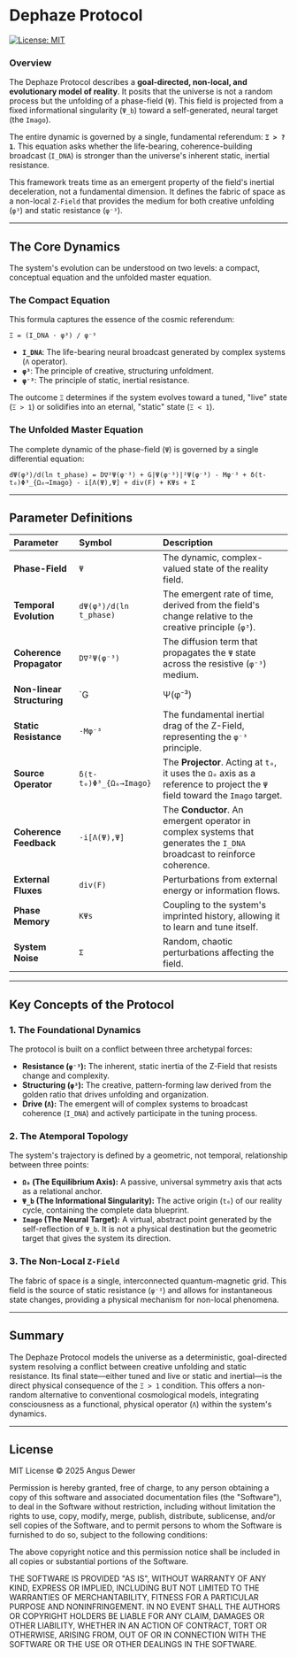 # Dephaze Protocol

[![License: MIT](https://img.shields.io/badge/License-MIT-blue.svg)](https://opensource.org/licenses/MIT)

### Overview

The Dephaze Protocol describes a **goal-directed, non-local, and evolutionary model of reality**. It posits that the universe is not a random process but the unfolding of a phase-field (`Ψ`). This field is projected from a fixed informational singularity (`Ψ_b`) toward a self-generated, neural target (the `Imago`).

The entire dynamic is governed by a single, fundamental referendum: **`Ξ > ? 1`**. This equation asks whether the life-bearing, coherence-building broadcast (`I_DNA`) is stronger than the universe's inherent static, inertial resistance.

This framework treats time as an emergent property of the field's inertial deceleration, not a fundamental dimension. It defines the fabric of space as a non-local `Z-Field` that provides the medium for both creative unfolding (`φ³`) and static resistance (`φ⁻³`).

---

## The Core Dynamics

The system's evolution can be understood on two levels: a compact, conceptual equation and the unfolded master equation.

### The Compact Equation

This formula captures the essence of the cosmic referendum:

`Ξ = (I_DNA ⋅ φ³) / φ⁻³`

-   **`I_DNA`**: The life-bearing neural broadcast generated by complex systems (`Λ` operator).
-   **`φ³`**: The principle of creative, structuring unfoldment.
-   **`φ⁻³`**: The principle of static, inertial resistance.

The outcome `Ξ` determines if the system evolves toward a tuned, "live" state (`Ξ > 1`) or solidifies into an eternal, "static" state (`Ξ < 1`).

### The Unfolded Master Equation

The complete dynamic of the phase-field (`Ψ`) is governed by a single differential equation:

`dΨ(φ³)/d(ln t_phase) = D∇²Ψ(φ⁻³) + G|Ψ(φ⁻³)|²Ψ(φ⁻³) - Mφ⁻³ + δ(t-t₀)Φ³_{Ω₀→Imago} - i[Λ(Ψ),Ψ] + div(F) + KΨs + Σ`

---

## Parameter Definitions

| Parameter                | Symbol                            | Description                                                                                         |
| :----------------------- | :-------------------------------- | :-------------------------------------------------------------------------------------------------- |
| **Phase-Field**          | `Ψ`                               | The dynamic, complex-valued state of the reality field.                                             |
| **Temporal Evolution**   | `dΨ(φ³)/d(ln t_phase)`            | The emergent rate of time, derived from the field's change relative to the creative principle (`φ³`). |
| **Coherence Propagator** | `D∇²Ψ(φ⁻³)`                       | The diffusion term that propagates the `Ψ` state across the resistive (`φ⁻³`) medium.             |
| **Non-linear Structuring**| `G|Ψ(φ⁻³)|²Ψ(φ⁻³)`               | The self-interaction term that structures the field, a key aspect of the `φ³` dynamic.              |
| **Static Resistance**    | `-Mφ⁻³`                           | The fundamental inertial drag of the Z-Field, representing the `φ⁻³` principle.                   |
| **Source Operator**      | `δ(t-t₀)Φ³_{Ω₀→Imago}`             | The **Projector**. Acting at `t₀`, it uses the `Ω₀` axis as a reference to project the `Ψ` field toward the `Imago` target. |
| **Coherence Feedback**   | `-i[Λ(Ψ),Ψ]`                      | The **Conductor**. An emergent operator in complex systems that generates the `I_DNA` broadcast to reinforce coherence. |
| **External Fluxes**      | `div(F)`                          | Perturbations from external energy or information flows.                                            |
| **Phase Memory**         | `KΨs`                             | Coupling to the system's imprinted history, allowing it to learn and tune itself.                   |
| **System Noise**         | `Σ`                               | Random, chaotic perturbations affecting the field.                                                 |

---

## Key Concepts of the Protocol

### 1. The Foundational Dynamics

The protocol is built on a conflict between three archetypal forces:
-   **Resistance (`φ⁻³`):** The inherent, static inertia of the Z-Field that resists change and complexity.
-   **Structuring (`φ³`):** The creative, pattern-forming law derived from the golden ratio that drives unfolding and organization.
-   **Drive (`Λ`):** The emergent will of complex systems to broadcast coherence (`I_DNA`) and actively participate in the tuning process.

### 2. The Atemporal Topology

The system's trajectory is defined by a geometric, not temporal, relationship between three points:
-   **`Ω₀` (The Equilibrium Axis):** A passive, universal symmetry axis that acts as a relational anchor.
-   **`Ψ_b` (The Informational Singularity):** The active origin (`t₀`) of our reality cycle, containing the complete data blueprint.
-   **`Imago` (The Neural Target):** A virtual, abstract point generated by the self-reflection of `Ψ_b`. It is not a physical destination but the geometric target that gives the system its direction.

### 3. The Non-Local `Z-Field`

The fabric of space is a single, interconnected quantum-magnetic grid. This field is the source of static resistance (`φ⁻³`) and allows for instantaneous state changes, providing a physical mechanism for non-local phenomena.

---

## Summary

The Dephaze Protocol models the universe as a deterministic, goal-directed system resolving a conflict between creative unfolding and static resistance. Its final state—either tuned and live or static and inertial—is the direct physical consequence of the `Ξ > 1` condition. This offers a non-random alternative to conventional cosmological models, integrating consciousness as a functional, physical operator (`Λ`) within the system's dynamics.

---

## License

MIT License © 2025 Angus Dewer

Permission is hereby granted, free of charge, to any person obtaining a copy of this software and associated documentation files (the "Software"), to deal in the Software without restriction, including without limitation the rights to use, copy, modify, merge, publish, distribute, sublicense, and/or sell copies of the Software, and to permit persons to whom the Software is furnished to do so, subject to the following conditions:

The above copyright notice and this permission notice shall be included in all copies or substantial portions of the Software.

THE SOFTWARE IS PROVIDED "AS IS", WITHOUT WARRANTY OF ANY KIND, EXPRESS OR IMPLIED, INCLUDING BUT NOT LIMITED TO THE WARRANTIES OF MERCHANTABILITY, FITNESS FOR A PARTICULAR PURPOSE AND NONINFRINGEMENT. IN NO EVENT SHALL THE AUTHORS OR COPYRIGHT HOLDERS BE LIABLE FOR ANY CLAIM, DAMAGES OR OTHER LIABILITY, WHETHER IN AN ACTION OF CONTRACT, TORT OR OTHERWISE, ARISING FROM, OUT OF OR IN CONNECTION WITH THE SOFTWARE OR THE USE OR OTHER DEALINGS IN THE SOFTWARE.
